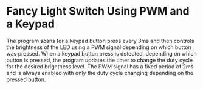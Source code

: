 # Fancy Light Switch Using PWM and a Keypad

The program scans for a keypad button press every 3ms and then controls the brightness of the LED using a PWM signal depending on which button was pressed. 
When a keypad button press is detected, depending on which button is pressed, the program updates the timer to change the duty cycle for
the desired brightness level. The PWM signal has a fixed period of 2ms and is always enabled with only the duty cycle changing depending on the pressed button.
